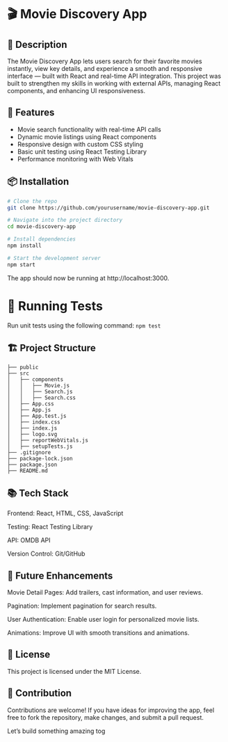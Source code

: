 # 🎬 Movie Discovery App

## 🌟 Description
The Movie Discovery App lets users search for their favorite movies instantly, view key details, and experience a smooth and responsive interface — built with React and real-time API integration. This project was built to strengthen my skills in working with external APIs, managing React components, and enhancing UI responsiveness.

## 🚀 Features
- Movie search functionality with real-time API calls
- Dynamic movie listings using React components
- Responsive design with custom CSS styling
- Basic unit testing using React Testing Library
- Performance monitoring with Web Vitals

## 📦 Installation

```bash
# Clone the repo
git clone https://github.com/yourusername/movie-discovery-app.git

# Navigate into the project directory
cd movie-discovery-app

# Install dependencies
npm install

# Start the development server
npm start
```
The app should now be running at http://localhost:3000.

# 🧪 Running Tests

Run unit tests using the following command:
` npm test `

## 🏗️ Project Structure
```
├── public  
├── src  
│   ├── components  
│   │   ├── Movie.js  
│   │   ├── Search.js  
│   │   ├── Search.css  
│   ├── App.css  
│   ├── App.js  
│   ├── App.test.js  
│   ├── index.css  
│   ├── index.js  
│   ├── logo.svg  
│   ├── reportWebVitals.js  
│   ├── setupTests.js  
├── .gitignore  
├── package-lock.json  
├── package.json  
├── README.md  
```
## 📚 Tech Stack

Frontend: React, HTML, CSS, JavaScript

Testing: React Testing Library

API: OMDB API

Version Control: Git/GitHub

## 🚧 Future Enhancements

Movie Detail Pages: Add trailers, cast information, and user reviews.

Pagination: Implement pagination for search results.

User Authentication: Enable user login for personalized movie lists.

Animations: Improve UI with smooth transitions and animations.

## 📄 License

This project is licensed under the MIT License.

## 🤝 Contribution

Contributions are welcome! If you have ideas for improving the app, feel free to fork the repository, make changes, and submit a pull request.

Let’s build something amazing tog
